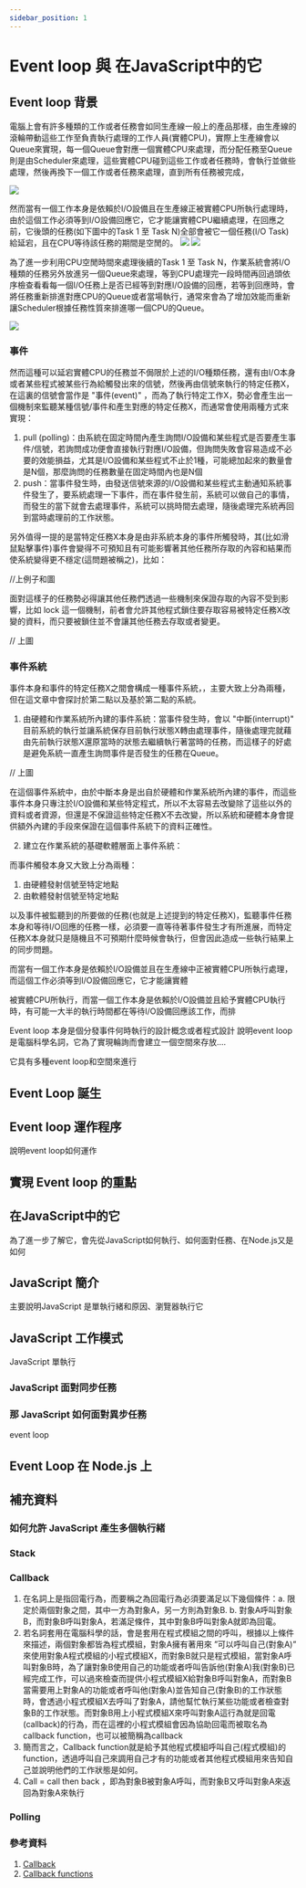 ```yaml
---
sidebar_position: 1
---
```


# Event loop 與 在JavaScript中的它

## Event loop 背景
電腦上會有許多種類的工作或者任務會如同生產線一般上的產品那樣，由生產線的滾輪帶動這些工作至負責執行處理的工作人員(實體CPU)，實際上生產線會以Queue來實現，每一個Queue會對應一個實體CPU來處理，而分配任務至Queue則是由Scheduler來處理，這些實體CPU碰到這些工作或者任務時，會執行並做些處理，然後再換下一個工作或者任務來處理，直到所有任務被完成，

![](https://res.cloudinary.com/dqfxgtyoi/image/upload/v1636632652/blog/event/eventloop/scheduling_szgjwp.png)

然而當有一個工作本身是依賴於I/O設備且在生產線正被實體CPU所執行處理時，由於這個工作必須等到I/O設備回應它，它才能讓實體CPU繼續處理，在回應之前，它後頭的任務(如下圖中的Task 1 至 Task N)全部會被它一個任務(I/O Task)給延宕，且在CPU等待該任務的期間是空閒的。
![](https://res.cloudinary.com/dqfxgtyoi/image/upload/v1636557741/blog/event/eventloop/beforeEnqueue_kzf6yl.png)
![](https://res.cloudinary.com/dqfxgtyoi/image/upload/v1636557741/blog/event/eventloop/afterEnqueue_qc5xr0.png)

為了進一步利用CPU空閒時間來處理後續的Task 1 至 Task N，作業系統會將I/O 種類的任務另外放進另一個Queue來處理，等到CPU處理完一段時間再回過頭依序檢查看看每一個I/O任務上是否已經等到對應I/O設備的回應，若等到回應時，會將任務重新排進對應CPU的Queue或者當場執行，通常來會為了增加效能而重新讓Scheduler根據任務性質來排進哪一個CPU的Queue。

![](https://res.cloudinary.com/dqfxgtyoi/image/upload/v1636632653/blog/event/eventloop/reEnqueue_o24jrc.png)

### 事件
然而這種可以延宕實體CPU的任務並不侷限於上述的I/O種類任務，還有由I/O本身或者某些程式被某些行為給觸發出來的信號，然後再由信號來執行的特定任務X，在這裏的信號會當作是 "事件(event)" ，而為了執行特定工作X，勢必會產生出一個機制來監聽某種信號/事件和產生對應的特定任務X，而通常會使用兩種方式來實現：
1. pull (polling)：由系統在固定時間內產生詢問I/O設備和某些程式是否要產生事件/信號，若詢問成功便會直接執行對應I/O設備，但詢問失敗會容易造成不必要的效能損益，尤其是I/O設備和某些程式不止於1種，可能總加起來的數量會是N個，那麼詢問的任務數量在固定時間內也是N個
2. push：當事件發生時，由發送信號來源的I/O設備和某些程式主動通知系統事件發生了，要系統處理一下事件，而在事件發生前，系統可以做自己的事情，而發生的當下就會去處理事件，系統可以挑時間去處理，隨後處理完系統再回到當時處理前的工作狀態。

另外值得一提的是當特定任務X本身是由非系統本身的事件所觸發時，其(比如滑鼠點擊事件)事件會變得不可預知且有可能影響著其他任務所存取的內容和結果而使系統變得更不穩定(這問題被稱之)，比如：

//上例子和圖


面對這樣子的任務勢必得讓其他任務們透過一些機制來保證存取的內容不受到影響，比如 lock 這一個機制，前者會允許其他程式鎖住要存取容易被特定任務X改變的資料，而只要被鎖住並不會讓其他任務去存取或者變更。

// 上圖

### 事件系統

事件本身和事件的特定任務X之間會構成一種事件系統，，主要大致上分為兩種，但在這文章中會探討於第二點以及基於第二點的系統。
1. 由硬體和作業系統所內建的事件系統：當事件發生時，會以 "中斷(interrupt)" 目前系統的執行並讓系統保存目前執行狀態X轉由處理事件，隨後處理完就藉由先前執行狀態X還原當時的狀態去繼續執行著當時的任務，而這樣子的好處是避免系統一直產生詢問事件是否發生的任務在Queue。

// 上圖

在這個事件系統中，由於中斷本身是出自於硬體和作業系統所內建的事件，而這些事件本身只專注於I/O設備和某些特定程式，所以不太容易去改變除了這些以外的資料或者資源，但還是不保證這些特定任務X不去改變，所以系統和硬體本身會提供額外內建的手段來保證在這個事件系統下的資料正確性。



2. 建立在作業系統的基礎軟體層面上事件系統：




而事件觸發本身又大致上分為兩種：
1. 由硬體發射信號至特定地點
2. 由軟體發射信號至特定地點 






以及事件被監聽到的所要做的任務(也就是上述提到的特定任務X)，監聽事件任務本身和等待I/O回應的任務一樣，必須要一直等待著事件發生才有所進展，而特定任務X本身就只是隨機且不可預期什麼時候會執行，但會因此造成一些執行結果上的同步問題。





而當有一個工作本身是依賴於I/O設備並且在生產線中正被實體CPU所執行處理，而這個工作必須等到I/O設備回應它，它才能讓實體


被實體CPU所執行，而當一個工作本身是依賴於I/O設備並且給予實體CPU執行時，有可能一大半的執行時間都在等待I/O設備回應該工作，而排


Event loop 本身是個分發事件何時執行的設計概念或者程式設計
說明event loop 是電腦科學名詞，它為了實現輪詢而會建立一個空間來存放....

它具有多種event loop和空間來進行


## Event Loop 誕生



## Event loop 運作程序
說明event loop如何運作

## 實現 Event loop 的重點 

## 在JavaScript中的它
為了進一步了解它，會先從JavaScript如何執行、如何面對任務、在Node.js又是如何


## JavaScript 簡介
主要說明JavaScript 是單執行緒和原因、瀏覽器執行它


## JavaScript 工作模式
JavaScript 單執行

### JavaScript 面對同步任務

### 那 JavaScript 如何面對異步任務
event loop 

## Event Loop 在 Node.js 上


## 補充資料

### 如何允許 JavaScript 產生多個執行緒


### Stack 

### Callback
1. 在名詞上是指回電行為，而要稱之為回電行為必須要滿足以下幾個條件：a. 限定於兩個對象之間，其中一方為對象A，另一方則為對象B.  b. 對象A呼叫對象B，而對象B呼叫對象A，若滿足條件，其中對象B呼叫對象A就即為回電。
2. 若名詞套用在電腦科學的話，會是套用在程式模組之間的呼叫，根據以上條件來描述，兩個對象都皆為程式模組，對象A擁有著用來 ”可以呼叫自己(對象A)” 來使用對象A程式模組的小程式模組X，而對象B就只是程式模組，當對象A呼叫對象B時，為了讓對象B使用自己的功能或者呼叫告訴他(對象A)我(對象B)已經完成工作，可以過來檢查而提供小程式模組X給對象B呼叫對象A，而對象B當需要用上對象A的功能或者呼叫他(對象A)並告知自己(對象B)的工作狀態時，會透過小程式模組X去呼叫了對象A，請他幫忙執行某些功能或者檢查對象B的工作狀態。而對象B用上小程式模組X來呼叫對象A這行為就是回電(callback)的行為，而在這裡的小程式模組會因為協助回電而被取名為callback function，也可以被簡稱為callback
3. 簡而言之，Callback function就是給予其他程式模組呼叫自己(程式模組)的function，透過呼叫自己來調用自己才有的功能或者其他程式模組用來告知自己並說明他們的工作狀態是如何。
4. Call = call then back ，即為對象B被對象A呼叫，而對象B又呼叫對象A來返回為對象A來執行


### Polling


### 參考資料
1. [Callback](https://en.wikipedia.org/wiki/Callback_(computer_programming))
2. [Callback functions](https://docs.microsoft.com/en-us/dotnet/framework/interop/callback-functions)